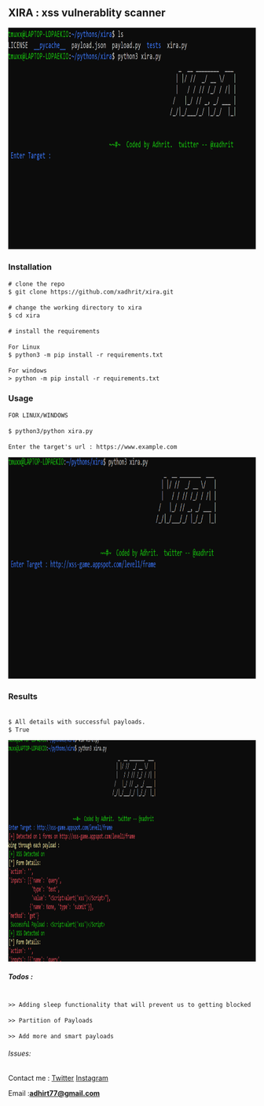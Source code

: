 ## XIRA : xss vulnerablity scanner 

<p align=center>
<img src="xira.png"  height="450px" width="800px" alt="xira" />
</p>


### Installation

```console
# clone the repo
$ git clone https://github.com/xadhrit/xira.git

# change the working directory to xira
$ cd xira

# install the requirements
 
For Linux
$ python3 -m pip install -r requirements.txt

For windows
> python -m pip install -r requirements.txt
```

### Usage

```console
FOR LINUX/WINDOWS

$ python3/python xira.py

Enter the target's url : https://www.example.com
```

<p align=center>
<img src="ss1.png"  height="450px" width="800px" alt="xira" />
</p>



### Results

```console

$ All details with successful payloads.
$ True
```

<p align=center>
<img src="ss.png"  height="450px" width="800px" alt="xira" />
</p>


##### Todos :

```console

>> Adding sleep functionality that will prevent us to getting blocked

>> Partition of Payloads
 
>> Add more and smart payloads

```
###### Issues:
Contact me : <a href= "https://twitter.com/xadhrit">Twitter</a>
            <a href="https://instagram.com/xadhrit">Instagram</a> 
            <p>Email :<strong>adhirt77@gmail.com</strong></p> 
             


